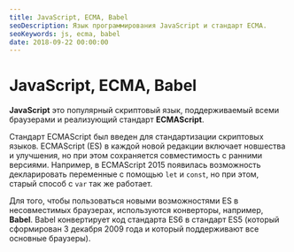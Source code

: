 ```yaml
---
title: JavaScript, ECMA, Babel
seoDescription: Язык программирования JavaScript и стандарт ECMA.
seoKeywords: js, ecma, babel
date: 2018-09-22 00:00:00
---
```

# JavaScript, ECMA, Babel

**JavaScript** это популярный скриптовый язык, поддерживаемый всеми браузерами и реализующий стандарт **ECMAScript**.

Стандарт ECMAScript был введен для стандартизации скриптовых языков. ECMAScript (ES) в каждой новой редакции включает новшества и улучшения, но при этом сохраняется совместимость с ранними версиями. Например, в ECMAScript 2015 появилась возможность декларировать переменные с помощью `let` и `const`, но при этом, старый способ с `var` так же работает.

Для того, чтобы пользоваться новыми возможностями ES в несовместимых браузерах, используются конверторы, например, **Babel**. Babel конвертирует код стандарта ES6 в стандарт ES5 (который сформирован 3 декабря 2009 года и который поддерживают все основные браузеры).